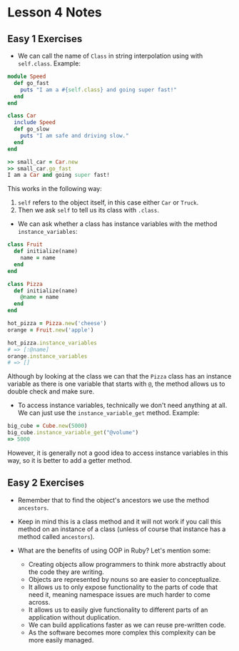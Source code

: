 # Lesson 4 Notes

## Easy 1 Exercises

- We can call the name of `Class` in string interpolation using with `self.class`. Example:

```ruby
module Speed
  def go_fast
    puts "I am a #{self.class} and going super fast!"
  end
end

class Car
  include Speed
  def go_slow
    puts "I am safe and driving slow."
  end
end

>> small_car = Car.new
>> small_car.go_fast
I am a Car and going super fast!
```

This works in the following way:

1. `self` refers to the object itself, in this case either `Car` or `Truck`.
2. Then we ask `self` to tell us its class with `.class`.


- We can ask whether a class has instance variables with the method `instance_variables`:

```ruby
class Fruit
  def initialize(name)
    name = name
  end
end

class Pizza
  def initialize(name)
    @name = name
  end
end

hot_pizza = Pizza.new('cheese')
orange = Fruit.new('apple')

hot_pizza.instance_variables
# => [:@name]
orange.instance_variables
# => []
```

Although by looking at the class we can that the `Pizza` class has an instance variable as there is one variable that starts with `@`, the method allows us to double check and make sure.

- To access instance variables, technically we don't need anything at all. We can just use the `instance_variable_get` method. Example:

```ruby
big_cube = Cube.new(5000)
big_cube.instance_variable_get("@volume")
=> 5000
```

However, it is generally not a good idea to access instance variables in this way, so it is better to add a getter method.

## Easy 2 Exercises

- Remember that to find the object's ancestors we use the method `ancestors`.
- Keep in mind this is a class method and it will not work if you call this method on an instance of a class (unless of course that instance has a method called `ancestors`).

- What are the benefits of using OOP in Ruby? Let's mention some:
    + Creating objects allow programmers to think more abstractly about the code they are writing.
    + Objects are represented by nouns so are easier to conceptualize.
    + It allows us to only expose functionality to the parts of code that need it, meaning namespace issues are much harder to come across.
    + It allows us to easily give functionality to different parts of an application without duplication.
    + We can build applications faster as we can reuse pre-written code.
    + As the software becomes more complex this complexity can be more easily managed.
 
